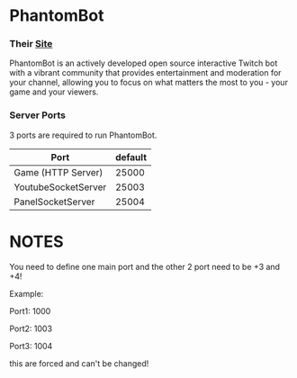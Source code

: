 # PhantomBot
### Their [Site](https://phantombot.tv)
PhantomBot is an actively developed open source interactive Twitch bot
with a vibrant community that provides entertainment and moderation for your channel,
allowing you to focus on what matters the most to you - your game and your viewers.

### Server Ports
3 ports are required to run PhantomBot.

| Port                | default |
|---------------------|---------|
| Game (HTTP Server)  | 25000   |
| YoutubeSocketServer | 25003   |
| PanelSocketServer   | 25004   |

# NOTES
You need to define one main port and the other 2 port need to be +3 and +4!

Example:

Port1: 1000

Port2: 1003

Port3: 1004

this are forced and can't be changed!
